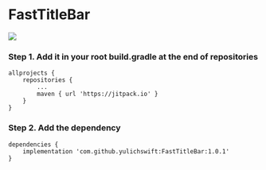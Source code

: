 # FastTitleBar

[![](https://jitpack.io/v/yulichswift/FastTitleBar.svg)](https://jitpack.io/#yulichswift/FastTitleBar)

### Step 1. Add it in your root build.gradle at the end of repositories
```
allprojects {
    repositories {
        ...
        maven { url 'https://jitpack.io' }
    }
}
```
 
### Step 2. Add the dependency
```
dependencies {
    implementation 'com.github.yulichswift:FastTitleBar:1.0.1'
}
```
